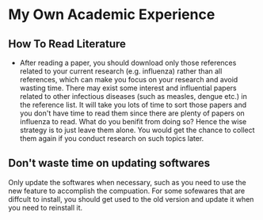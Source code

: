 # My Own Academic Experience

## How To Read Literature

* After reading a paper, you should download only those references related to your current research (e.g. influenza) rather than all references, which can make you focus on your research and avoid wasting time. There may exist some interest and influential papers related to other infectious diseases (such as measles, dengue etc.) in the reference list. It will take you lots of time to sort those papers and you don't have time to read them since there are plenty of papers on influenza to read. What do you benifit from doing so? Hence the wise strategy is to just leave them alone. You would get the chance to collect them again if you conduct research on such topics later.

## Don't waste time on updating softwares
Only update the softwares when necessary, such as you need to use the new feature to accomplish the compuation. For some sofewares that are diffcult to install, you should get used to the old version and update it when you need to reinstall it.
